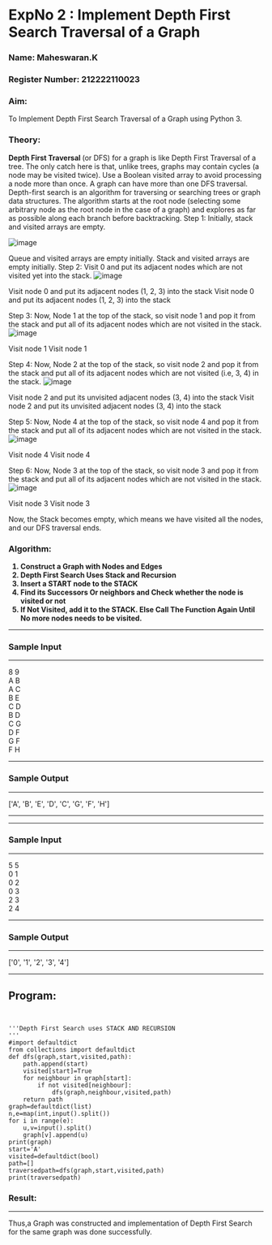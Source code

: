 <h1>ExpNo 2 : Implement Depth First Search Traversal of a Graph</h1> 
<h3>Name: Maheswaran.K</h3>
<h3>Register Number: 212222110023     </h3>
<H3>Aim:</H3>
<p> To Implement Depth First Search Traversal of a Graph using Python 3.</p>
<h3>Theory:</h3>
<strong>Depth First Traversal </strong>(or DFS) for a graph is like Depth First Traversal of a tree. The only catch here is that, unlike trees, graphs may contain cycles (a node may be visited twice). Use a Boolean visited array to avoid processing a node more than once. A graph can have more than one DFS traversal. 
Depth-first search is an algorithm for traversing or searching trees or graph data structures. The algorithm starts at the root node (selecting some arbitrary node as the root node in the case of a graph) and explores as far as possible along each branch before backtracking.
Step 1: Initially, stack and visited arrays are empty.

 ![image](https://github.com/natsaravanan/19AI405FUNDAMENTALSOFARTIFICIALINTELLIGENCE/assets/87870499/640b3c6f-3ac1-49a2-a955-68da9a71f446)


Queue and visited arrays are empty initially.
Stack and visited arrays are empty initially.
Step 2: Visit 0 and put its adjacent nodes which are not visited yet into the stack.
 ![image](https://github.com/natsaravanan/19AI405FUNDAMENTALSOFARTIFICIALINTELLIGENCE/assets/87870499/86dcf7d9-1f9d-49b0-a821-5976a6e77606)

 Visit node 0 and put its adjacent nodes (1, 2, 3) into the stack
 Visit node 0 and put its adjacent nodes (1, 2, 3) into the stack

Step 3: Now, Node 1 at the top of the stack, so visit node 1 and pop it from the stack and put all of its adjacent nodes which are not visited in the stack.
 ![image](https://github.com/natsaravanan/19AI405FUNDAMENTALSOFARTIFICIALINTELLIGENCE/assets/87870499/e6017942-08b1-4742-87ad-c97eb97bf985)

Visit node 1
 Visit node 1

Step 4: Now, Node 2 at the top of the stack, so visit node 2 and pop it from the stack and put all of its adjacent nodes which are not visited (i.e, 3, 4) in the stack.
 ![image](https://github.com/natsaravanan/19AI405FUNDAMENTALSOFARTIFICIALINTELLIGENCE/assets/87870499/6e6d123c-60ae-4f9c-a27c-c4fc7e57d57c)

 Visit node 2 and put its unvisited adjacent nodes (3, 4) into the stack
 Visit node 2 and put its unvisited adjacent nodes (3, 4) into the stack

Step 5: Now, Node 4 at the top of the stack, so visit node 4 and pop it from the stack and put all of its adjacent nodes which are not visited in the stack.
 ![image](https://github.com/natsaravanan/19AI405FUNDAMENTALSOFARTIFICIALINTELLIGENCE/assets/87870499/20b76a05-5668-4da5-8189-e10fb1bb7238)

 Visit node 4
 Visit node 4

Step 6: Now, Node 3 at the top of the stack, so visit node 3 and pop it from the stack and put all of its adjacent nodes which are not visited in the stack.
 ![image](https://github.com/natsaravanan/19AI405FUNDAMENTALSOFARTIFICIALINTELLIGENCE/assets/87870499/3b88f04a-7846-4f75-89b4-22bbd5b48e52)

Visit node 3
Visit node 3

Now, the Stack becomes empty, which means we have visited all the nodes, and our DFS traversal ends.

<h3>Algorithm:</h3>
<B><ol>
 <li>Construct a Graph with Nodes and Edges</li>
 <li>Depth First Search Uses Stack and Recursion</li>
 <li>Insert a START node to the STACK</li>
 <li>Find its Successors Or neighbors and Check whether the node is visited or not</li>
 <li>If Not Visited, add it to the STACK. Else Call The Function Again Until No more nodes needs to be visited.</li>
</ol></B>

<hr>
<h3>Sample Input</h3>
<hr>
8 9 <BR>
A B <BR>
A C <BR>
B E <BR>
C D <BR>
B D <BR>
C G <BR>
D F <BR>
G F <BR>
F H <BR>
<hr>
<h3>Sample Output</h3>
<hr>
['A', 'B', 'E', 'D', 'C', 'G', 'F', 'H']

<hr>

<hr>
<h3>Sample Input</h3>
<hr>
5 5 <BR>
0 1 <BR>
0 2 <BR>
0 3 <BR>
2 3 <BR>
2 4 <BR>
<hr>
<h3>Sample Output</h3>
<hr>
['0', '1', '2', '3', '4']

<hr>

## Program:
```


'''Depth First Search uses STACK AND RECURSION
'''
#import defaultdict
from collections import defaultdict
def dfs(graph,start,visited,path):
    path.append(start)
    visited[start]=True
    for neighbour in graph[start]:
        if not visited[neighbour]:
            dfs(graph,neighbour,visited,path)
    return path
graph=defaultdict(list)
n,e=map(int,input().split())
for i in range(e):
    u,v=input().split()
    graph[v].append(u)
print(graph)
start='A'
visited=defaultdict(bool)
path=[]
traversedpath=dfs(graph,start,visited,path)
print(traversedpath)

```

<h3>Result:</h3>
<hr>
<p>Thus,a Graph was constructed and implementation of Depth First Search for the same graph was done successfully.</p>

